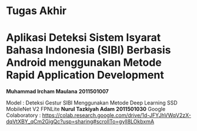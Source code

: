 # Tugas Akhir
# Aplikasi Deteksi Sistem Isyarat Bahasa Indonesia (SIBI) Berbasis Android menggunakan Metode Rapid Application Development 

**Muhammad Ircham Maulana** **2011501007**

Model : Deteksi Gestur SIBI Menggunakan Metode Deep Learning SSD MobileNet V2 FPNLite
**Nurul Tazkiyah Adam** **2011501030**
Google Colaboratory : 
https://colab.research.google.com/drive/1d-JFYJhVWqV2zX-dqVtXBY_qCm2GigQc?usp=sharing#scrollTo=gyll8LOkbxmA
